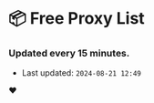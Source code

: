 # :package: Free Proxy List
### Updated every 15 minutes.

- Last updated: `2024-08-21 12:49`

:heart:
